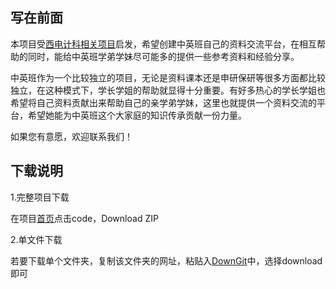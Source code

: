 ## 写在前面

本项目受[西电计科相关项目](https://github.com/baolintian/XDU_CS_Learning/)启发，希望创建中英班自己的资料交流平台，在相互帮助的同时，能给中英班学弟学妹尽可能多的提供一些参考资料和经验分享。

中英班作为一个比较独立的项目，无论是资料课本还是申研保研等很多方面都比较独立，在这种模式下，学长学姐的帮助就显得十分重要。有好多热心的学长学姐也希望将自己资料贡献出来帮助自己的亲学弟学妹，这里也就提供一个资料交流的平台，希望她能为中英班这个大家庭的知识传承贡献一份力量。

如果您有意愿，欢迎联系我们！

## 下载说明

1.完整项目下载

在项目[首页](https://github.com/Cookieser/XDU-HW_Learning)点击code，Download ZIP

2.单文件下载

若要下载单个文件夹，复制该文件夹的网址，粘贴入[DownGit](https://minhaskamal.github.io/DownGit/#/home)中，选择download即可
